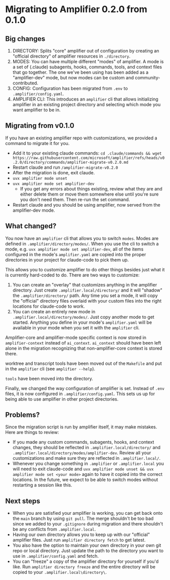# Migrating to Amplifier 0.2.0 from 0.1.0

## Big changes

1. DIRECTORY: Splits "core" amplifier out of configuration by creating an "official directory" of amplifier resources in `./directory`.
2. MODES: You can have multiple different "modes" of amplifier. A mode is a set of (.claude) subagents, hooks, commands, tools, and context files that go together. The one we've been using has been added as a "amplifier-dev" mode, but now modes can be custom and community-contributed.
3. CONFIG: Configuration has been migrated from `.env` to `.amplifier/config.yaml`.
4. AMPLIFIER CLI: This introduces an `amplifier` cli that allows initializing amplifier in an existing project directory and selecting which mode you want amplifier to be in.

## Migrating from v0.1.0

If you have an existing amplifier repo with customizations, we provided a command to migrate it for you.

- Add it to your existing claude commands:
  `cd .claude/commands && wget https://raw.githubusercontent.com/microsoft/amplifier/refs/heads/v0.2.0/directory/commands/amplifier-migrate-v0.2.0.md`
- Restart claude and run `/amplifier-migrate-v0.2.0`
- After the migration is done, exit claude.
- `uvx amplifier mode unset`
- `uvx amplifier mode set amplifier-dev`
  - If you get any errors about things existing, review what they are and either delete them or move them somewhere else until you're sure you don't need them. Then re-run the set command.
- Restart claude and you should be using amplifier, now served from the amplifier-dev mode.

## What changed?

You now have an `amplifier` cli that allows you to switch `modes`. Modes are defined in `.amplifier/directory/modes/`. When you use the cli to switch a mode, e.g. `uvx amplifier mode set amplifier-dev`, all of the items configured in the mode's `amplifier.yaml` are copied into the proper directories in your project for claude-code to pick them up.

This allows you to customize amplifier to do other things besides just what it is currently hard-coded to do. There are two ways to customize:

1. You can create an "overlay" that customizes anything in the amplifier directory. Just create `.amplifier.local/directory/` and it will "shadow" the `.amplifier/directory/` path. Any time you set a mode, it will copy the "official" directory files overlaid with your custom files into the right locations for claude-code to work.
2. You can create an entirely new mode in `.amplifier.local/directory/modes/`. Just copy another mode to get started. Anything you define in your mode's `amplifier.yaml` will be available in your mode when you set it with the `amplifier` cli.

Amplifier-core and amplifier-mode specific context is now stored in `amplifier-context` instead of `ai_context`. `ai_context` should have been left alone in the migration recognizing that non-amplifier-core context is stored there.

worktree and transcript tools have been moved out of the `Makefile` and put in the `amplifier` cli (see `amplifier --help`).

`tools` have been moved into the directory.

Finally, we changed the way configuration of amplifier is set. Instead of `.env` files, it is now configured in `.amplifier/config.yaml`. This sets us up for being able to use amplifier in other project directories.

## Problems?

Since the migration script is run by amplifier itself, it may make mistakes. Here are things to review:

- If you made any custom commands, subagents, hooks, and context changes, they should be reflected in `.amplifier.local/directory/` and `.amplifier.local/directory/modes/amplifier-dev`. Review all your customizations and make sure they are reflected in `.amplifier.local/`.
- Whenever you change something in `.amplifier` or `.amplifier.local` you will need to exit claude-code and `uvx amplifier mode unset && uvx amplifier mode set <your mode>` again to have it copied into the correct locations. In the future, we expect to be able to switch modes without restarting a session like this.

## Next steps

- When you are satisfied your amplifier is working, you can get back onto the `main` branch by using `git pull`. The merge shouldn't be too bad since we added to your `.gitignore` during migration and there shouldn't be any conflicts from `.amplifier.local`.
- Having our own directory allows you to keep up with our "official" amplifier files. Just run `amplifier directory fetch` to get latest.
- You also have the option to maintain your own directory in your own git repo or local directory. Just update the path to the directory you want to use in `.amplifier/config.yaml` and fetch.
- You can "freeze" a copy of the amplifier directory for yourself if you'd like. Run `amplifier directory freeze` and the entire directory will be copied to your `.amplifier.local\directory\`.

